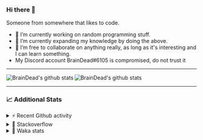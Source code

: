 ### Hi there 👋

Someone from somewhere that likes to code.

- 🔭 I’m currently working on random programming stuff.
- 🌱 I’m currently expanding my knowledge by doing the above.
- 👯 I’m free to collaborate on anything really, as long as it's interesting and I can learn something.
- My Discord account BrainDead#6105 is compromised, do not trust it
<hr>


<img alt="BrainDead's github stats" align="left" src="https://github-readme-stats.vercel.app/api?username=albertopoljak&count_private=true&show_icons=true&theme=radical&hide_border=true"/>
<img alt="BrainDead's github stats" align="left" src="https://github-readme-stats.vercel.app/api/top-langs/?username=albertopoljak&layout=compact&theme=radical&hide_border=true&card_width=250"/>
<br clear="left"/>

<hr>

### 📈 Additional Stats

<details>
  <summary>⚡ Recent Github activity</summary>
  <br/>

  <!--START_SECTION:activity-->
1. ❗️ Closed issue [#15](https://github.com/albertopoljak/Licensy/issues/15) in [albertopoljak/Licensy](https://github.com/albertopoljak/Licensy)
2. ❗️ Closed issue [#16](https://github.com/albertopoljak/Licensy/issues/16) in [albertopoljak/Licensy](https://github.com/albertopoljak/Licensy)
3. ❗️ Closed issue [#26](https://github.com/albertopoljak/Licensy/issues/26) in [albertopoljak/Licensy](https://github.com/albertopoljak/Licensy)
4. 🗣 Commented on [#31](https://github.com/albertopoljak/Licensy/issues/31) in [albertopoljak/Licensy](https://github.com/albertopoljak/Licensy)
5. 🗣 Commented on [#30](https://github.com/albertopoljak/Licensy/issues/30) in [albertopoljak/Licensy](https://github.com/albertopoljak/Licensy)
  <!--END_SECTION:activity-->
</details>

<details>
  <summary>👀 Stackoverflow</summary>

  [![Omid Nikrah StackOverflow](https://github-readme-stackoverflow.vercel.app/?userID=11311072&theme=dark)](https://stackoverflow.com/users/11311072/braindead)

</details>

<details>
  <summary>🤖 Waka stats</summary>
  <br/>

  <!--START_SECTION:waka-->
![Profile Views](http://img.shields.io/badge/Profile%20Views-1-blue)

![Lines of code](https://img.shields.io/badge/From%20Hello%20World%20I%27ve%20Written-273652%20lines%20of%20code-blue)

**🐱 My Github Data** 

> 🏆 685 Contributions in the Year 2021
 > 
> 📦 148.8 kB Used in Github's Storage 
 > 
> 💼 Opted to Hire
 > 
> 📜 33 Public Repositories 
 > 
> 🔑 8 Private Repositories  
 > 
**I'm an Early 🐤** 

```text
🌞 Morning    139 commits    ████░░░░░░░░░░░░░░░░░░░░░   19.07% 
🌆 Daytime    282 commits    █████████░░░░░░░░░░░░░░░░   38.68% 
🌃 Evening    210 commits    ███████░░░░░░░░░░░░░░░░░░   28.81% 
🌙 Night      98 commits     ███░░░░░░░░░░░░░░░░░░░░░░   13.44%

```
📅 **I'm Most Productive on Tuesday** 

```text
Monday       107 commits    ███░░░░░░░░░░░░░░░░░░░░░░   14.68% 
Tuesday      147 commits    █████░░░░░░░░░░░░░░░░░░░░   20.16% 
Wednesday    141 commits    ████░░░░░░░░░░░░░░░░░░░░░   19.34% 
Thursday     127 commits    ████░░░░░░░░░░░░░░░░░░░░░   17.42% 
Friday       72 commits     ██░░░░░░░░░░░░░░░░░░░░░░░   9.88% 
Saturday     59 commits     ██░░░░░░░░░░░░░░░░░░░░░░░   8.09% 
Sunday       76 commits     ██░░░░░░░░░░░░░░░░░░░░░░░   10.43%

```


📊 **This Week I Spent My Time On** 

```text
💬 Programming Languages: 
Python                   18 hrs 31 mins      ███████████████████░░░░░░   76.16% 
XML                      3 hrs 9 mins        ███░░░░░░░░░░░░░░░░░░░░░░   13.01% 
Other                    1 hr 27 mins        █░░░░░░░░░░░░░░░░░░░░░░░░   6.03% 
reStructuredText         52 mins             █░░░░░░░░░░░░░░░░░░░░░░░░   3.57% 
JavaScript               11 mins             ░░░░░░░░░░░░░░░░░░░░░░░░░   0.81%

🐱‍💻 Projects: 
odoo_14_fresh            24 hrs 12 mins      █████████████████████████   99.58% 
zara                     3 mins              ░░░░░░░░░░░░░░░░░░░░░░░░░   0.27% 
culjak                   1 min               ░░░░░░░░░░░░░░░░░░░░░░░░░   0.09% 
delecto                  0 secs              ░░░░░░░░░░░░░░░░░░░░░░░░░   0.05% 
angelina                 0 secs              ░░░░░░░░░░░░░░░░░░░░░░░░░   0.02%

💻 Operating System: 
Linux                    24 hrs 18 mins      █████████████████████████   100.0%

```

**I Mostly Code in Python** 

```text
Python                   29 repos            ███████████████████░░░░░░   78.38% 
Java                     4 repos             ██░░░░░░░░░░░░░░░░░░░░░░░   10.81% 
HTML                     2 repos             █░░░░░░░░░░░░░░░░░░░░░░░░   5.41% 
TypeScript               1 repo              ░░░░░░░░░░░░░░░░░░░░░░░░░   2.7% 
JavaScript               1 repo              ░░░░░░░░░░░░░░░░░░░░░░░░░   2.7%

```



 Last Updated on 19/11/2021
<!--END_SECTION:waka-->
</details>
